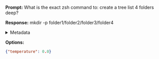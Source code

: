 **Prompt:**
What is the exact zsh command to: create a tree list 4 folders deep?


**Response:**
mkdir -p folder1/folder2/folder3/folder4

<details><summary>Metadata</summary>

- Duration: 775 ms
- Datetime: 2023-08-28T09:42:56.024419
- Model: gpt-3.5-turbo-0613

</details>

**Options:**
```json
{"temperature": 0.0}
```

